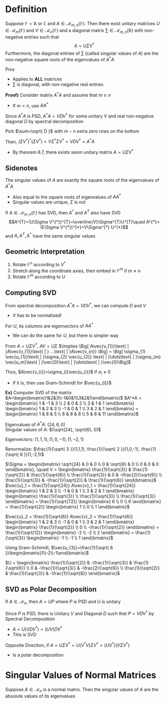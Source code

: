 # Definition
Suppose $\mathbb{F}=\mathbb{R}\text{ or }\mathbb{C}$ and $A\in \mathcal{M}_{m,n}(\mathbb{F})$. Then there exist unitary matrices $U\in \mathcal{M}_{m}(\mathbb{F})$ and $V\in \mathcal{M}_{n}(\mathbb{F})$ and a diagonal matrix $\sum\in \mathcal{M}_{m,n}(\mathbb{R})$ with non-negative entries such that
$$A=U\Sigma V^{*}$$
Furthermore, the diagonal entries of $\sum$ (called singular values of $A$) are the non-negative square roots of the eigenvalues of $A^{*}A$

Pros
- Applies to **ALL** matrices
- $\sum$ is diagonal, with non-negative real entries

**Proof)**
Consider matrix $A^{*}A$ and assume that $m \geq n$
- If $m<n$, use $AA^{*}$

Since $A^{*}A$ is PSD, $A^{*}A=VDV^{*}$ for some unitary $V$ and real non-negative diagonal $D$ by spectral decomposition

Pick $\sum=\sqrt{ D }$ with $m-n$ extra zero rows on the bottom

Then, $(\Sigma V^{*})^{*}(\Sigma V^{*})=V\Sigma^{*}\Sigma V^{*}=VDV^{*}=A^{*}A$
- By theorem 8.7, there exists seom unitary matrix $A=U\Sigma V^{*}$

## Sidenotes
The singular values of $A$ are exactly the square roots of the eigenvalues of $A^{*}A$
- Also equal to the square roots of eigenvalues of $AA^{*}$
- Singular values are unique, $\Sigma$ is not

If $A\in \mathcal{M}_{m,n}(\mathbb{F})$ has SVD, then $A^{*}$ and $A^{T}$ also have SVD
$$A^{T}=(U\Sigma V^{*})^{T}=\overline{V}\Sigma^{T}U^{T}\quad A^{*}=(E\Sigma V^{*})^{*}=V\Sigma^{*} U^{*}$$
and $A, A^{T}, A^{*}$ have the same singular values

## Geometric Interpretation
1. Rotate $\mathbb{F}^{n}$ according to $V^{*}$
2. Stretch along the coordinate axies, then embed in $\mathbb{F}^{m}$ if $m\neq n$
3. Rotate $\mathbb{F}^{m}$ according to $U$

## Computing SVD
From spectral decomposition $A^{*}A=VDV^{*}$, we can compute $D$ and $V$
- $V$ has to be normalized!

For $U$, its columns are eigenvectors of $AA^{*}$
- We can do the same for $U$, but there is simpler way

From $A=U\Sigma V^{*}$, $AV=U\Sigma$
$\implies \Big[ A\vec{v_{1}}\text{ | }A\vec{v_{1}}\text{ | } ...\text{ | }A\vec{v_{n}} \Big] = \Big[ \sigma_{1} \vec{u_{1}}\text{ | }\sigma_{2} \vec{u_{2}} \text{ | }\dots\text{ | }\sigma_{m} \vec{u_m}\text{ | }\vec{0}\text{ | }\dots\text{ | }\vec{0}\Big]$

Thus, $A\vec{v_{i}}=\sigma_{i}\vec{u_{i}}$ if $\sigma_{i}\neq 0$
- If it is, then use Gram-Schmidt for $\vec{u_{i}}$

**Ex)** Computer SVD of the matrix $A=\begin{bmatrix}1&2&3\\-1&0&1\\3&2&1\end{bmatrix}$
$A^*A = \begin{bmatrix} 1 & -1 & 3 \\ 2 & 0 & 2 \\ 3 & 1 & 1 \end{bmatrix} \begin{bmatrix} 1 & 2 & 3 \\ -1 & 0 & 1 \\ 3 & 2 & 1 \end{bmatrix} = \begin{bmatrix} 1 & 8 & 5 \\ 8 & 8 & 8 \\ 5 & 8 & 11 \end{bmatrix}$

Eigenvalues of $A^{*}A$: $(24, 6, 0)$  
Singular values of $A$: $(\sqrt{24}, \sqrt{6}, 0)$  

Eigenvectors: $(1,1,1), (1,0,-1), (1,-2,1)$

Renormalize: $\frac{1}{\sqrt{ 3 }}(1,1,1), \frac{1}{\sqrt{ 2 }}(1,0,-1), \frac{1}{\sqrt{ 6 }}(1,-2,1)$

$\Sigma = \begin{bmatrix} \sqrt{24} & 0 & 0 \\ 0 & \sqrt{6} & 0 \\ 0 & 0 & 0 \end{bmatrix}, \quad V = \begin{bmatrix} \frac{1}{\sqrt{3}} & \frac{1}{\sqrt{2}} & \frac{1}{\sqrt{6}} \\ \frac{1}{\sqrt{3}} & 0 & -\frac{2}{\sqrt{6}} \\ \frac{1}{\sqrt{3}} & -\frac{1}{\sqrt{2}} & \frac{1}{\sqrt{6}} \end{bmatrix}$
$\vec{u}_1 = \frac{1}{\sqrt{24}} A\vec{v}_1 = \frac{1}{\sqrt{24}} \begin{bmatrix} 1 & 2 & 3 \\ -1 & 0 & 1 \\ 3 & 2 & 1 \end{bmatrix} \begin{bmatrix} \frac{1}{\sqrt{3}} \\ \frac{1}{\sqrt{3}} \\ \frac{1}{\sqrt{3}} \end{bmatrix} = \frac{1}{\sqrt{72}} \begin{bmatrix} 6 \\ 0 \\ 6 \end{bmatrix} = \frac{1}{\sqrt{2}} \begin{bmatrix} 1 \\ 0 \\ 1 \end{bmatrix}$

$\vec{u}_2 = \frac{1}{\sqrt{6}} A\vec{v}_2 = \frac{1}{\sqrt{6}} \begin{bmatrix} 1 & 2 & 3 \\ -1 & 0 & 1 \\ 3 & 2 & 1 \end{bmatrix} \begin{bmatrix} \frac{1}{\sqrt{2}} \\ 0 \\ -\frac{1}{\sqrt{2}} \end{bmatrix} = \frac{1}{\sqrt{12}} \begin{bmatrix} -2 \\ -2 \\ 2 \end{bmatrix} = \frac{1}{\sqrt{3}} \begin{bmatrix} -1 \\ -1 \\ 1 \end{bmatrix}$

Using Gram-Schmidt, $\vec{u_{3}}=\frac{1}{\sqrt{ 6 }}\begin{bmatrix}1\\-2\\-1\end{bmatrix}$

$U = \begin{bmatrix} \frac{1}{\sqrt{2}} & -\frac{1}{\sqrt{3}} & \frac{1}{\sqrt{6}} \\ 0 & -\frac{1}{\sqrt{3}} & -\frac{2}{\sqrt{6}} \\ \frac{1}{\sqrt{2}} & \frac{1}{\sqrt{3}} & -\frac{1}{\sqrt{6}} \end{bmatrix}$

## SVD as Polar Decomposition
If $A\in \mathcal{M}_{n}$, then $A=UP$ where $P$ is PSD and $U$ is unitary

Since $P$ is PSD, there is Unitary $V$ and Diagonal $D$ such that $P=VDV^{*}$ by Spectral Decomposition
- $A=U(VDV^{*})=(UV)DV^{*}$
- This is SVD

Opposite Direction, if $A=U\Sigma V^{*}=U(V^{*}V)\Sigma V^{*}=(UV^{*})(V\Sigma V^{*})$
- Is a polar decomposition

# Singular Values of Normal Matrices
Suppose $A\in \mathcal{M}_{n}$ is a normal matrix. Then the singular values of $A$ are the absolute values of its eigenvalues
